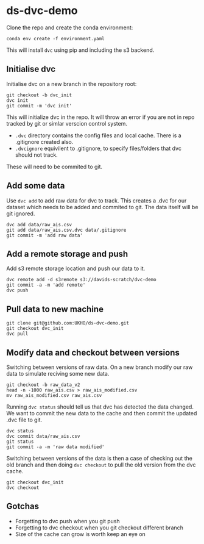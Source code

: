 # ds-dvc-demo

Clone the repo and create the conda environment:

```
conda env create -f environment.yaml
```

This will install `dvc` using pip and including the s3 backend.

## Initialise dvc

Initialise dvc on a new branch in the repository root:

```
git checkout -b dvc_init
dvc init
git commit -m 'dvc init'
```

This will initialize dvc in the repo. It will throw an error if you are not in repo tracked by git or simlar verscion control system. 

- `.dvc` directory contains the config files and local cache. There is a .gitignore created also.
- `.dvcignore` equivilent to .gitignore, to specify files/folders that dvc should not track.

These will need to be commited to git. 

## Add some data

Use `dvc add` to add raw data for dvc to track. This creates a .dvc for our dataset which needs to be added and commited to git. The data itself will be git ignored. 

```
dvc add data/raw_ais.csv
git add data/raw_ais.csv.dvc data/.gitignore
git commit -m 'add raw data'
```

## Add a remote storage and push

Add s3 remote storage location and push our data to it. 

```
dvc remote add -d s3remote s3://davids-scratch/dvc-demo
git commit -a -m 'add remote'
dvc push
```

## Pull data to new machine

```
git clone git@github.com:UKHO/ds-dvc-demo.git
git checkout dvc_init
dvc pull
```

## Modify data and checkout between versions

Switching between versions of raw data. On a new branch modify our raw data to simulate reciving some new data. 

```
git checkout -b raw_data_v2
head -n -1000 raw_ais.csv > raw_ais_modified.csv
mv raw_ais_modified.csv raw_ais.csv
```

Running `dvc status` should tell us that dvc has detected the data changed. We want to commit the new data to the cache and then commit the updated .dvc file to git.  

```
dvc status
dvc commit data/raw_ais.csv
git status
git commit -a -m 'raw data modified'

```

Switching between versions of the data is then a case of checking out the old branch and then doing `dvc checkout` to pull the old version from the dvc cache. 

```
git checkout dvc_init
dvc checkout
```


## Gotchas
- Forgetting to dvc push when you git push
- Forgetting to dvc checkout when you git checkout different branch
- Size of the cache can grow is worth keep an eye on
